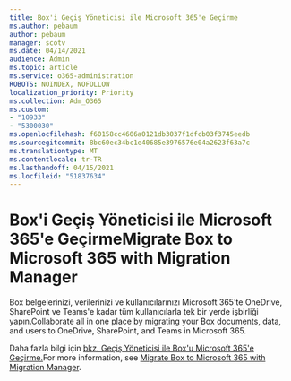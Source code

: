 ```yaml
---
title: Box'i Geçiş Yöneticisi ile Microsoft 365'e Geçirme
ms.author: pebaum
author: pebaum
manager: scotv
ms.date: 04/14/2021
audience: Admin
ms.topic: article
ms.service: o365-administration
ROBOTS: NOINDEX, NOFOLLOW
localization_priority: Priority
ms.collection: Adm_O365
ms.custom:
- "10933"
- "5300030"
ms.openlocfilehash: f60158cc4606a0121db3037f1dfcb03f3745eedb
ms.sourcegitcommit: 8bc60ec34bc1e40685e3976576e04a2623f63a7c
ms.translationtype: MT
ms.contentlocale: tr-TR
ms.lasthandoff: 04/15/2021
ms.locfileid: "51837634"
---
```

# <a name="migrate-box-to-microsoft-365-with-migration-manager"></a><span data-ttu-id="93a5f-102">Box'i Geçiş Yöneticisi ile Microsoft 365'e Geçirme</span><span class="sxs-lookup"><span data-stu-id="93a5f-102">Migrate Box to Microsoft 365 with Migration Manager</span></span>

<span data-ttu-id="93a5f-103">Box belgelerinizi, verilerinizi ve kullanıcılarınızı Microsoft 365'te OneDrive, SharePoint ve Teams'e kadar tüm kullanıcılarla tek bir yerde işbirliği yapın.</span><span class="sxs-lookup"><span data-stu-id="93a5f-103">Collaborate all in one place by migrating your Box documents, data, and users to OneDrive, SharePoint, and Teams in Microsoft 365.</span></span>

<span data-ttu-id="93a5f-104">Daha fazla bilgi için [bkz. Geçiş Yöneticisi ile Box'u Microsoft 365'e Geçirme.](https://docs.microsoft.com/sharepointmigration/mm-box-overview)</span><span class="sxs-lookup"><span data-stu-id="93a5f-104">For more information, see [Migrate Box to Microsoft 365 with Migration Manager](https://docs.microsoft.com/sharepointmigration/mm-box-overview).</span></span>